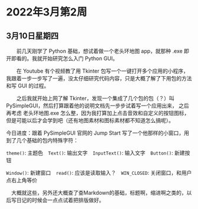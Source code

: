 # 2022年3月第2周

## 3月10日星期四

　　前几天刚学了 Python 基础，想试着做一个老头环地图 app，就那种 .exe 即开即看的。我就开始研究怎么入门 Python GUI。  
  
　　在 Youtube 有个视频教了用 Tkinter 包写一个一键打开多个应用的小程序，我跟着一步一步写了一遍，没太仔细研究代码内容，只是大概了解了下用包的方法和写 GUI 的过程。  
  
　　之后我就开始上网了解 Tkinter，发现一个集成了几个包的包（？）叫 PySimpleGUI，然后打算跟着他的说明文档先一步步试着写一个应用出来，
  之后再考虑 老头环地图.exe 怎么整，因为我打算加上点击音效和自定义的按钮图标，但是可能以后才会学到吧（还有地图素材和图标素材都不知道怎么搞呢）。  
  
  今日进度：跟着 PySimpleGUI 官网的 Jump Start 写了一个他那样的小窗口，用到了几个基础的包内特殊字符：  
  
  `theme()`: 主题色　`Text()`: 输出文字　`InputText()`: 输入文字　`Button()`: 新建按钮
  
  `Window()`: 新建窗口　`read()`: 应该是读取输入？　`WIN_CLOSED`: 关闭窗口，和用户点右上角等价
  
  　大概就这些，另外还大概查了查Markdown的基础，标题啊，缩进啊之类的，以后写日记的时候会一点点试着把排版做好。
  
